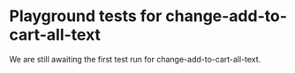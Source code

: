 # Playground tests for change-add-to-cart-all-text
We are still awaiting the first test run for change-add-to-cart-all-text.
